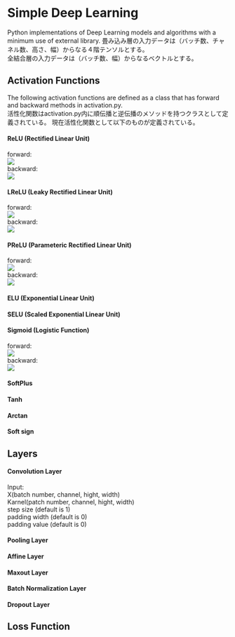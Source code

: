 # Simple Deep Learning
Python implementations of Deep Learning models and algorithms with a minimum use of external library. 
畳み込み層の入力データは（バッチ数、チャネル数、高さ、幅）からなる４階テンソルとする。  
全結合層の入力データは（バッチ数、幅）からなるベクトルとする。
## Activation Functions
The following activation functions are defined as a class that has forward and backward methods in activation.py.   
活性化関数はactivation.py内に順伝播と逆伝播のメソッドを持つクラスとして定義されている。
現在活性化関数として以下のものが定義されている。
#### ReLU (Rectified Linear Unit)

forward:  
<img src="https://latex.codecogs.com/gif.latex?f(x)=\left\{\begin{matrix}0\;&space;(x\leq&space;0)&space;\\&space;x\;&space;(x>0)&space;\end{matrix}\right." />  
backward:  
<img src="https://latex.codecogs.com/gif.latex?f(x)=\left\{\begin{matrix}0\;&space;(x\leq&space;0)&space;\\&space;1\;&space;(x>0)&space;\end{matrix}\right." />

#### LReLU (Leaky Rectified Linear Unit)

forward:  
<img src="https://latex.codecogs.com/gif.latex?f(x)=\left\{\begin{matrix}0.01x\;&space;(x\leq&space;0)&space;\\&space;x\;&space;\;&space;\;&space;\;&space;\;&space;\;&space;\;(x>0)&space;\end{matrix}\right."/>  
backward:  
<img src="https://latex.codecogs.com/gif.latex?f(x)=\left\{\begin{matrix}0.01\;&space;(x\leq&space;0)&space;\\&space;1\;&space;\;&space;\;&space;\;&space;\;&space;\;&space;\;(x>0)&space;\end{matrix}\right."/>  
#### PReLU (Parameteric Rectified Linear Unit)
forward:  
<img src="https://latex.codecogs.com/gif.latex?f(\alpha&space;,x)=\left\{\begin{matrix}\alpha&space;x\;&space;(x\leq&space;0)&space;\\&space;\;&space;\;&space;x\;\;(x>0)&space;\end{matrix}\right."/>  
backward:  
<img src="https://latex.codecogs.com/gif.latex?f(\alpha&space;,x)=\left\{\begin{matrix}\alpha&space;\;&space;(x\leq&space;0)&space;\\&space;\;&space;\;&space;1\;(x>0)&space;\end{matrix}\right."/>  
#### ELU (Exponential Linear Unit)
#### SELU (Scaled Exponential Linear Unit)
#### Sigmoid (Logistic Function)

forward:  
<img src="https://latex.codecogs.com/gif.latex?f(x)=\frac{1}{1&plus;e^{-x}}" />  
backward:  
<img src="https://latex.codecogs.com/gif.latex?f'(x)=f(x)(1-f(x))" />  
#### SoftPlus 
#### Tanh
#### Arctan
#### Soft sign
## Layers
#### Convolution Layer
Input:  
X(batch number, channel, hight, width)  
Karnel(patch number, channel, hight, width)  
step size (default is 1)  
padding width (default is 0)  
padding value (default is 0)  
#### Pooling Layer
#### Affine Layer
#### Maxout Layer
#### Batch Normalization Layer
#### Dropout Layer
## Loss Function
